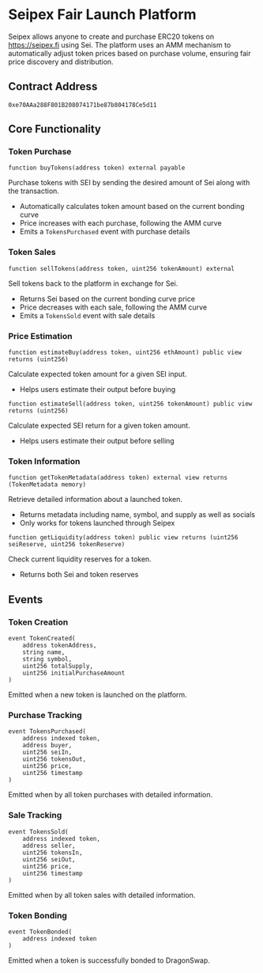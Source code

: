 # Seipex Fair Launch Platform

Seipex allows anyone to create and purchase ERC20 tokens on https://seipex.fi using Sei. The platform uses an AMM mechanism to automatically adjust token prices based on purchase volume, ensuring fair price discovery and distribution.

## Contract Address
```
0xe70AAa288F801B208074171be87b804178Ce5d11
```

## Core Functionality

### Token Purchase
```solidity
function buyTokens(address token) external payable
```
Purchase tokens with SEI by sending the desired amount of Sei along with the transaction.
- Automatically calculates token amount based on the current bonding curve
- Price increases with each purchase, following the AMM curve
- Emits a `TokensPurchased` event with purchase details

### Token Sales
```solidity
function sellTokens(address token, uint256 tokenAmount) external
```
Sell tokens back to the platform in exchange for Sei.
- Returns Sei based on the current bonding curve price
- Price decreases with each sale, following the AMM curve
- Emits a `TokensSold` event with sale details

### Price Estimation
```solidity
function estimateBuy(address token, uint256 ethAmount) public view returns (uint256)
```
Calculate expected token amount for a given SEI input.
- Helps users estimate their output before buying

```solidity
function estimateSell(address token, uint256 tokenAmount) public view returns (uint256)
```
Calculate expected SEI return for a given token amount.
- Helps users estimate their output before selling

### Token Information
```solidity
function getTokenMetadata(address token) external view returns (TokenMetadata memory)
```
Retrieve detailed information about a launched token.
- Returns metadata including name, symbol, and supply as well as socials
- Only works for tokens launched through Seipex

```solidity
function getLiquidity(address token) public view returns (uint256 seiReserve, uint256 tokenReserve)
```
Check current liquidity reserves for a token.
- Returns both Sei and token reserves

## Events

### Token Creation
```solidity
event TokenCreated(
    address tokenAddress,
    string name,
    string symbol,
    uint256 totalSupply,
    uint256 initialPurchaseAmount
)
```
Emitted when a new token is launched on the platform.

### Purchase Tracking
```solidity
event TokensPurchased(
    address indexed token,
    address buyer,
    uint256 seiIn,
    uint256 tokensOut,
    uint256 price,
    uint256 timestamp
)
```
Emitted when by all token purchases with detailed information.

### Sale Tracking
```solidity
event TokensSold(
    address indexed token,
    address seller,
    uint256 tokensIn,
    uint256 seiOut,
    uint256 price,
    uint256 timestamp
)
```
Emitted when by all token sales with detailed information.

### Token Bonding
```solidity
event TokenBonded(
    address indexed token
)
```
Emitted when a token is successfully bonded to DragonSwap.